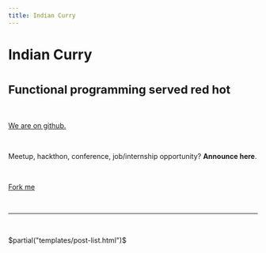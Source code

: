 ```yaml
---
title: Indian Curry
---
```


<div class="page-header text-center">

# Indian Curry

# <small> Functional programming served red hot </small>

</div>

<div class="row text-center">
<a href="https://github.com/indian-curry">
<div class="col-lg-4">

<i class="fa fa-github fa-5x"></i><br/>

We are on github.

</div>
</a>


<div class="col-lg-4">

<i class="fa fa-bullhorn fa-5x"></i><br/>

Meetup, hackthon, conference, job/internship opportunity? __Announce here__.

</div>

<a href="https://github.com/indian-curry/indian-curry.github.io">

<div class="col-lg-4">
<i class="fa fa-code-fork fa-5x"></i></br>

Fork me

</div>

</a>

</div>

<br/>
<hr/>
<br/>

$partial("templates/post-list.html")$
